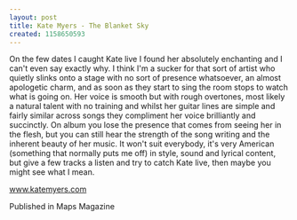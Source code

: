 ```yaml
---
layout: post
title: Kate Myers - The Blanket Sky
created: 1158650593
---
```

On the few dates I caught Kate live I found her absolutely enchanting and I can't even say exactly why. I think I'm a sucker for that sort of artist who quietly slinks onto a stage with no sort of presence whatsoever, an almost apologetic charm, and as soon as they start to sing the room stops to watch what is going on. Her voice is smooth but with rough overtones, most likely a natural talent with no training and whilst her guitar lines are simple and fairly similar across songs they compliment her voice brilliantly and succinctly. On album you lose the presence that comes from seeing her in the flesh, but you can still hear the strength of the song writing and the inherent beauty of her music. It won't suit everybody, it's very American (something that normally puts me off) in style, sound and lyrical content, but give a few tracks a listen and try to catch Kate live, then maybe you might see what I mean.<p><a href='http://www.katemyers.com' target='_blank'>www.katemyers.com</a>
<p>Published in Maps Magazine</p>
